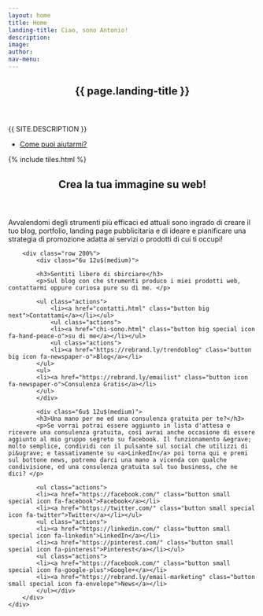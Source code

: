 ```yaml
---
layout: home
title: Home
landing-title: Ciao, sono Antonio!
description:
image:
author:
nav-menu:
---
```


<!-- Banner -->
<section id="banner" class="major">
	<div class="inner">
		<header class="major">
			<h1>{{ page.landing-title }}</h1>
		</header>
		<div class="content">
			<p style="text-transform: uppercase;">{{ site.description }}</p>
			<ul class="actions">
				<li><a href="#one" class="button next scrolly">Come puoi aiutarmi?</a></li>
			</ul>
		</div>
	</div>
</section>

<!-- Main -->
<div id="main">

<!-- One -->
{% include tiles.html %}

<!-- Two -->
<section id="two">
	<div class="inner">
		<header class="major">
			<h2>Crea la tua immagine su web!</h2>
		</header>
		<p>Avvalendomi degli strumenti più efficaci ed attuali sono ingrado di creare il tuo blog, portfolio, landing page pubblicitaria e di ideare e pianificare una strategia di promozione adatta ai servizi o prodotti di cui ti occupi!</p>


		<div class="row 200%">
			<div class="6u 12u$(medium)">

			<h3>Sentiti libero di sbirciare</h3>
			<p>Sul blog con che strumenti produco i miei prodotti web, contattarmi oppure curiosa pure su di me. </p>

			<ul class="actions">
				<li><a href="contatti.html" class="button big next">Contattami</a></li></ul>
				<ul class="actions">
				<li><a href="chi-sono.html" class="button big special icon fa-hand-peace-o">su di me</a></li></ul>
				<ul class="actions">
				<li><a href="https://rebrand.ly/trendoblog" class="button big icon fa-newspaper-o">Blog</a></li>
			</ul>
			<ul>
			<li><a href="https://rebrand.ly/emailist" class="button icon fa-newspaper-o">Consulenza Gratis</a></li>
			</ul>
			</div>

			<div class="6u$ 12u$(medium)">
			<h3>Una mano per me ed una consulenza gratuita per te?</h3>
			<p>Se vorrai potrai essere aggiunto in lista d'attesa e ricevere una consulenza gratuita, così avrai anche occasione di essere aggiunto al mio gruppo segreto su facebook. Il funzionamento &egrave; molto semplice, condividi con il pulsante sul social che utilizzi di pi&ugrave; e tassativamente su <a>LinkedIn</a> poi torna qui e premi sul bottone news, potremo darci una mano a vicenda con qualche condivisione, ed una consulenza gratuita sul tuo business, che ne dici? </p>

			<ul class="actions">
			<li><a href="https://facebook.com/" class="button small special icon fa-facebook">Facebook</a></li>
			<li><a href="https://twitter.com/" class="button small special icon fa-twitter">Twitter</a></li></ul>
			<ul class="actions">
			<li><a href="https://linkedin.com/" class="button small special icon fa-linkedin">LinkedIn</a></li>
			<li><a href="https://pinterest.com/" class="button small special icon fa-pinterest">Pinterest</a></li></ul>
			<ul class="actions">
			<li><a href="https://facebook.com/" class="button small special icon fa-google-plus">Google+</a></li>
			<li><a href="https://rebrand.ly/email-marketing" class="button small special icon fa-envelope">News</a></li>
			</ul></div>
		</div>
	</div>
</section>

</div>
